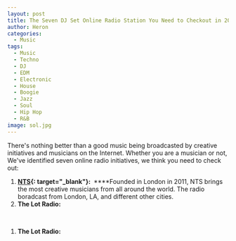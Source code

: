 ```yaml
---
layout: post
title: The Seven DJ Set Online Radio Station You Need to Checkout in 2020
author: Heron
categories:
  - Music
tags:
  - Music
  - Techno
  - DJ
  - EDM
  - Electronic
  - House
  - Boogie
  - Jazz
  - Soul
  - Hip Hop
  - R&B
image: sol.jpg
---
```


There's nothing better than a good music being broadcasted by creative initiatives and musicians on the Internet. Whether you are a musician or not, We've identified seven online radio initiatives, we think you need to check out:

1. **[NTS](https://www.nts.live/explore){: target="_blank"}\:****​​​​​​****&nbsp;**&nbsp;**​​​​​​​​​​​​​​**Founded in London in 2011, NTS brings the most creative musicians from all around the world. The radio boradcast from London, LA, and different other cities.​​​​​​​
2. **The Lot Radio:**

&nbsp;

1. **The Lot Radio:**

&nbsp;

&nbsp;